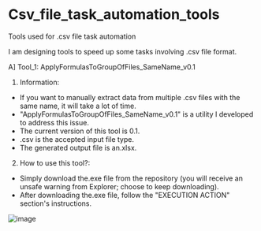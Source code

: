 # Csv_file_task_automation_tools
Tools used for .csv file task automation

I am designing tools to speed up some tasks involving .csv file format. 


A] Tool_1: ApplyFormulasToGroupOfFiles_SameName_v0.1

1. Information:
- If you want to manually extract data from multiple .csv files with the same name, it will take a lot of time.
- "ApplyFormulasToGroupOfFiles_SameName_v0.1" is a utility I developed to address this issue.
- The current version of this tool is 0.1.
- .csv is the accepted input file type.
- The generated output file is an.xlsx.

2. How to use this tool?:
- Simply download the.exe file from the repository (you will receive an unsafe warning from Explorer; choose to keep downloading).
- After downloading the.exe file, follow the "EXECUTION ACTION" section's instructions.

![image](https://user-images.githubusercontent.com/87736424/233225823-f2eef0f8-1818-4d13-91c5-639b93c45b07.png)
